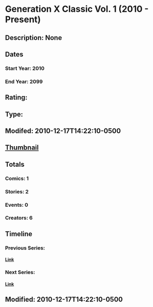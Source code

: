 # Generation X Classic Vol. 1 (2010 - Present)
## Description: None
## Dates
### Start Year: 2010
### End Year: 2099
## Rating: 
## Type: 
## Modifed: 2010-12-17T14:22:10-0500
## [Thumbnail](http://i.annihil.us/u/prod/marvel/i/mg/2/b0/4c9105b45140d.jpg)
## Totals
### Comics: 1
### Stories: 2
### Events: 0
### Creators: 6
## Timeline
### Previous Series: 
#### [Link]()
### Next Series: 
#### [Link]()
## Modified: 2010-12-17T14:22:10-0500